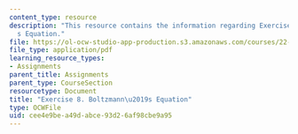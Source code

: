 ```yaml
---
content_type: resource
description: "This resource contains the information regarding Exercise 8. Boltzmann\u2019\
  s Equation."
file: https://ol-ocw-studio-app-production.s3.amazonaws.com/courses/22-15-essential-numerical-methods-fall-2014/cee4e9bea49dabce93d26af98cbe9a95_MIT22_15F14_ex08.pdf
file_type: application/pdf
learning_resource_types:
- Assignments
parent_title: Assignments
parent_type: CourseSection
resourcetype: Document
title: "Exercise 8. Boltzmann\u2019s Equation"
type: OCWFile
uid: cee4e9be-a49d-abce-93d2-6af98cbe9a95
---
```

